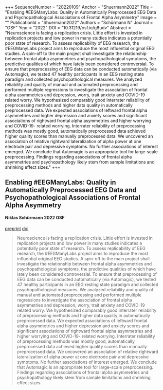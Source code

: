 +++
SequenceNumber = "20220109"
Anchor = "Shuermann2022"
Title = "Enabling #EEGManyLabs: Quality in Automatically Preprocessed EEG Data and Psychopathological Associations of Frontal Alpha Asymmetry"
Image = ""
PublicationId = "Shuermann2022"
Authors = "Schürmann N"
Journal = "OSF"
Year = "2022"
DOI = "10.31219/osf.io/g8udv"
Abstract = "Neuroscience is facing a replication crisis. Little effort is invested in replication projects and low power in many studies indicates a potentially poor state of research. To assess replicability of EEG research, the #EEGManyLabs project aims to reproduce the most influential original EEG studies. A spin-off to the main project shall investigate the relationship between frontal alpha asymmetries and psychopathological symptoms, the predictive qualities of which have lately been considered controversial. To ensure that preprocessing of EEG data can be conducted automatically (via Automagic), we tested 47 healthy participants in an EEG resting state paradigm and collected psychopathological measures. We analyzed reliability and quality of manual and automated preprocessing and performed multiple regressions to investigate the association of frontal alpha asymmetries and depression, worry, trait anxiety and COVID-19 related worry. We hypothesized comparably good interrater reliability of preprocessing methods and higher data quality in automatically preprocessed data. We expected associations of leftward frontal alpha asymmetries and higher depression and anxiety scores and significant associations of rightward frontal alpha asymmetries and higher worrying and COVID-19- related worrying. Interrater reliability of preprocessing methods was mostly good, automatically preprocessed data achieved higher quality scores than manually preprocessed data. We uncovered an association of relative rightward lateralization of alpha power at one electrode pair and depressive symptoms. No further associations of interest emerged. We conclude that Automagic is an appropriate tool for large-scale preprocessing. Findings regarding associations of frontal alpha asymmetries and psychopathology likely stem from sample limitations and shrinking effect sizes."
+++

## Enabling #EEGManyLabs: Quality in Automatically Preprocessed EEG Data and Psychopathological Associations of Frontal Alpha Asymmetry
#### Niklas Schürmann 2022 OSF

[preprint]("preprint") [doi](https://dx.doi.org/10.31219/osf.io/g8udv)

> Neuroscience is facing a replication crisis. Little effort is invested in replication projects and low power in many studies indicates a potentially poor state of research. To assess replicability of EEG research, the #EEGManyLabs project aims to reproduce the most influential original EEG studies. A spin-off to the main project shall investigate the relationship between frontal alpha asymmetries and psychopathological symptoms, the predictive qualities of which have lately been considered controversial. To ensure that preprocessing of EEG data can be conducted automatically (via Automagic), we tested 47 healthy participants in an EEG resting state paradigm and collected psychopathological measures. We analyzed reliability and quality of manual and automated preprocessing and performed multiple regressions to investigate the association of frontal alpha asymmetries and depression, worry, trait anxiety and COVID-19 related worry. We hypothesized comparably good interrater reliability of preprocessing methods and higher data quality in automatically preprocessed data. We expected associations of leftward frontal alpha asymmetries and higher depression and anxiety scores and significant associations of rightward frontal alpha asymmetries and higher worrying and COVID-19- related worrying. Interrater reliability of preprocessing methods was mostly good, automatically preprocessed data achieved higher quality scores than manually preprocessed data. We uncovered an association of relative rightward lateralization of alpha power at one electrode pair and depressive symptoms. No further associations of interest emerged. We conclude that Automagic is an appropriate tool for large-scale preprocessing. Findings regarding associations of frontal alpha asymmetries and psychopathology likely stem from sample limitations and shrinking effect sizes.
